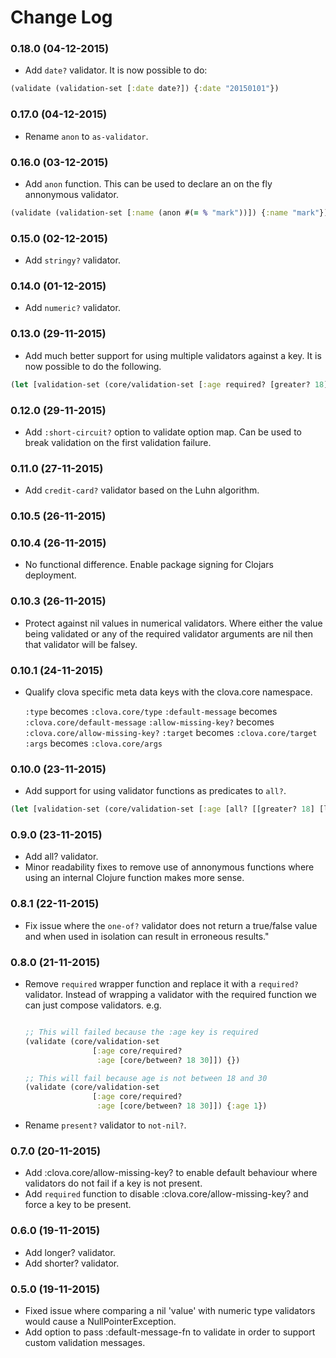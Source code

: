 # Change Log

### 0.18.0 (04-12-2015)

* Add `date?` validator. It is now possible to do:

```clojure
(validate (validation-set [:date date?]) {:date "20150101"})
```

### 0.17.0 (04-12-2015)

* Rename `anon` to `as-validator`. 

### 0.16.0 (03-12-2015)

* Add `anon` function. This can be used to declare an on the fly annonymous validator.

```clojure
(validate (validation-set [:name (anon #(= % "mark"))]) {:name "mark"})
```

### 0.15.0 (02-12-2015)

* Add `stringy?` validator.

### 0.14.0 (01-12-2015)

* Add `numeric?` validator.

### 0.13.0 (29-11-2015)

* Add much better support for using multiple validators against a key. It is now
possible to do the following.

```clojure
(let [validation-set (core/validation-set [:age required? [greater? 18] [lesser? 30]]))
```

### 0.12.0 (29-11-2015)

* Add `:short-circuit?` option to validate option map. Can be used to break validation
on the first validation failure.

### 0.11.0 (27-11-2015)

* Add `credit-card?` validator based on the Luhn algorithm.

### 0.10.5 (26-11-2015)
### 0.10.4 (26-11-2015)

* No functional difference. Enable package signing for Clojars deployment.

### 0.10.3 (26-11-2015)

* Protect against nil values in numerical validators. Where either the
value being validated or any of the required validator arguments are nil then
that validator will be falsey.

### 0.10.1 (24-11-2015)

* Qualify clova specific meta data keys with the clova.core namespace.

    `:type` becomes `:clova.core/type`
    `:default-message` becomes `:clova.core/default-message`
    `:allow-missing-key?` becomes `:clova.core/allow-missing-key?`
    `:target` becomes `:clova.core/target`
    `:args` becomes `:clova.core/args`

### 0.10.0 (23-11-2015)

* Add support for using validator functions as predicates to `all?`.

```clojure
(let [validation-set (core/validation-set [:age [all? [[greater? 18] [lesser? 30]]]])]

```

### 0.9.0 (23-11-2015)

* Add all? validator.
* Minor readability fixes to remove use of annonymous functions where using an internal Clojure function
makes more sense.

### 0.8.1 (22-11-2015)

* Fix issue where the `one-of?` validator does not return a true/false value and when used in
isolation can result in erroneous results."

### 0.8.0 (21-11-2015)

* Remove `required` wrapper function and replace it with a `required?` validator.
    Instead of wrapping a validator with the required function we can just compose validators. e.g.

    ```clojure

    ;; This will failed because the :age key is required
    (validate (core/validation-set
                   [:age core/required?
                    :age [core/between? 18 30]]) {})

    ;; This will fail because age is not between 18 and 30
    (validate (core/validation-set
                   [:age core/required?
                    :age [core/between? 18 30]]) {:age 1})
    ```

* Rename `present?` validator to `not-nil?`.

### 0.7.0 (20-11-2015)

* Add :clova.core/allow-missing-key? to enable default behaviour where validators do not fail if a key is not present.
* Add `required` function to disable :clova.core/allow-missing-key? and force a key to be present.

### 0.6.0 (19-11-2015)

* Add longer? validator.
* Add shorter? validator.

### 0.5.0 (19-11-2015)

* Fixed issue where comparing a nil 'value' with numeric type validators would cause a NullPointerException.
* Add option to pass :default-message-fn to validate in order to support custom validation messages.
